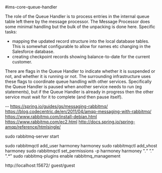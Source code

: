 #ims-core-queue-handler

The role of the Queue Handler is to process entries in the internal queue table left there by the message processor. The Message Processor does some minimal handling but the bulk of the unpacking is done here. Specific tasks:

 * mapping the updated record structure into the local database tables. This is somewhat configurable to allow for names etc changing in the Salesforce database.
 * creating checkpoint records showing balance-to-date for the current customer.
 
There are flags in the Queue Handler to indicate whether it is suspended or not, and whether it is running or not. The surrounding infrastructure uses these flags to coordinate queue handling with other services. Specifically the Queue Handler is paused when another service needs to run (eg statements), but if the Queue Handler is already in progress then the other service must wait for it to complete (and then pause itself).

--
https://spring.io/guides/gs/messaging-rabbitmq/
https://blog.codecentric.de/en/2011/04/amqp-messaging-with-rabbitmq/
https://www.rabbitmq.com/install-debian.html
https://www.rabbitmq.com/ec2.html
http://docs.spring.io/spring-amqp/reference/htmlsingle/

sudo rabbitmq-server start

sudo rabbitmqctl add_user harmoney harmoney
sudo rabbitmqctl add_vhost harmoney
sudo rabbitmqctl set_permissions -p harmoney harmoney ".*" ".*" ".*"
sudo rabbitmq-plugins enable rabbitmq_management

http://localhost:15672/
guest/guest

